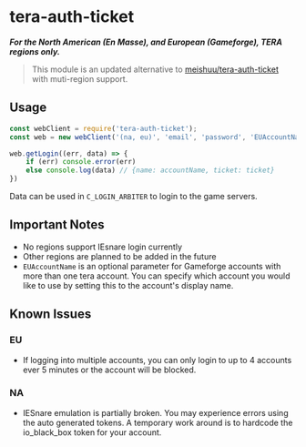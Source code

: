 # tera-auth-ticket

***For the North American (En Masse), and European (Gameforge), TERA regions only.***
> This module is an updated alternative to [meishuu/tera-auth-ticket](https://github.com/meishuu/tera-auth-ticket) with muti-region support.

## Usage

```JavaScript
const webClient = require('tera-auth-ticket');
const web = new webClient('(na, eu)', 'email', 'password', 'EUAccountName(optional)');

web.getLogin((err, data) => {
    if (err) console.error(err)
    else console.log(data) // {name: accountName, ticket: ticket}
})
```

Data can be used in `C_LOGIN_ARBITER` to login to the game servers.

## Important Notes

* No regions support IEsnare login currently
* Other regions are planned to be added in the future
* `EUAccountName` is an optional parameter for Gameforge accounts with more than one tera account. You can specify which account you would like to use by setting this to the account's display name.

## Known Issues

### EU

* If logging into multiple accounts, you can only login to up to 4 accounts ever 5 minutes or the account will be blocked.

### NA

* IESnare emulation is partially broken. You may experience errors using the auto generated tokens. A temporary work around is to hardcode the io_black_box token for your account.
